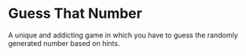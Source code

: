 # Guess That Number
A unique and addicting game in which you have to guess the randomly generated number based on hints.